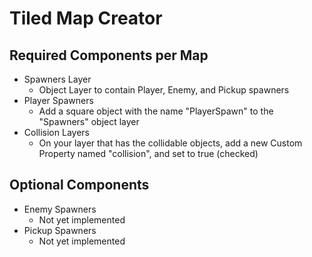 # Tiled Map Creator

## Required Components per Map

- Spawners Layer
  -  Object Layer to contain Player, Enemy, and Pickup spawners
- Player Spawners
  - Add a square object with the name "PlayerSpawn" to the "Spawners" object layer
- Collision Layers
  - On your layer that has the collidable objects, add a new Custom Property named "collision", and set to true (checked)

## Optional Components

- Enemy Spawners
  - Not yet implemented
- Pickup Spawners
  - Not yet implemented